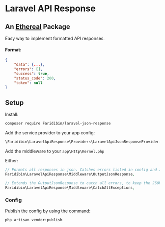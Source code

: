 # Laravel API Response

## An [Ethereal](https://github.com/Faridibin/ethereal/wiki) Package

Easy way to implement formatted API responses.

#### Format:
```json
{
    "data": {...},
    "errors": [],
    "success": true,
    "status_code": 200,
    "token": null
}
```

## Setup

Install:
```bash
composer require Faridibin/laravel-json-response
```

Add the service provider to your app config:
```php
\Faridibin\LaravelApiResponse\Providers\LaravelApiJsonResponseProvider::class,
```

Add the middleware to your `app\Http\Kernel.php`

Either:

```php
// Formats all responses in json. Catches errors listed in config and JsonResponseErrorExceptions
Faridibin\LaravelApiResponse\Middleware\OutputJsonResponse, 

// Extends the OutputJsonResponse to catch all errors, to keep the JSON output
Faridibin\LaravelApiResponse\Middleware\CatchAllExceptions, 
```

### Config

Publish the config by using the command:
```bash
php artisan vendor:publish
```
